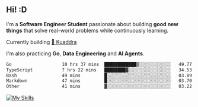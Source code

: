 ## Hi! :D

I'm a **Software Engineer Student** passionate about building **good new things** that solve real-world problems while continuously learning.

Currently building [🎾 Kuaddra](https://kuaddra.com)

I'm also practicing **Go**, **Data Engineering** and **AI Agents**.

<!--START_SECTION:waka-->

```txt
Go                   10 hrs 37 mins  ████████████▒░░░░░░░░░░░░   49.77 %
TypeScript           7 hrs 22 mins   ████████▓░░░░░░░░░░░░░░░░   34.53 %
Bash                 49 mins         █░░░░░░░░░░░░░░░░░░░░░░░░   03.89 %
Markdown             47 mins         █░░░░░░░░░░░░░░░░░░░░░░░░   03.70 %
Other                41 mins         ▓░░░░░░░░░░░░░░░░░░░░░░░░   03.22 %
```

<!--END_SECTION:waka-->
[![My Skills](https://skillicons.dev/icons?i=py,go,java,aws,js,docker,linux)](https://skillicons.dev)
